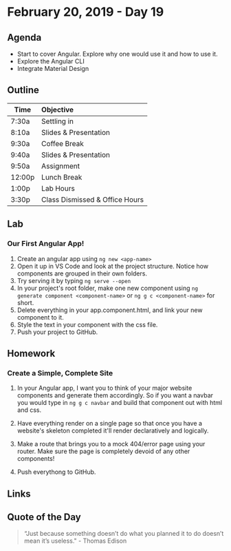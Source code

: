 # February 20, 2019 - Day 19


## Agenda
- Start to cover Angular. Explore why one would use it and how to use it. 
- Explore the Angular CLI
- Integrate Material Design  
## Outline

| Time   | Objective                        |
| -------|:---------------------------------|
| 7:30a  | Settling in                      |
| 8:10a  | Slides & Presentation            |
| 9:30a  | Coffee Break                     |
| 9:40a  | Slides & Presentation            |
| 9:50a  | Assignment                       |
| 12:00p | Lunch Break                      |
| 1:00p  | Lab Hours                        |
| 3:30p  | Class Dismissed & Office Hours   |


## Lab

### Our First Angular App! 

1. Create an angular app using `ng new <app-name>`
2. Open it up in VS Code and look at the project structure. Notice how components are grouped in their own folders. 
3. Try serving it by typing `ng serve --open`
4. In your project's root folder, make one new component using `ng generate component <component-name>` or `ng g c <component-name>` for short.
5. Delete everything in your app.component.html, and link your new component to it. 
6. Style the text in your component with the css file. 
7. Push your project to GitHub.  

## Homework

### Create a Simple, Complete Site

1. In your Angular app, I want you to think of your major website components and generate them accordingly. So if you want a navbar you would type in `ng g c navbar` and build that component out with html and css.

2. Have everything render on a single page so that once you have a website's skeleton completed it'll render declaratively and logically.

3. Make a route that brings you to a mock 404/error page using your router. Make sure the page is completely devoid of any other components!

4. Push everythong to GitHub. 


## Links

## Quote of the Day 
>“Just because something doesn’t do what you planned it to do doesn’t mean it’s useless." - Thomas Edison 